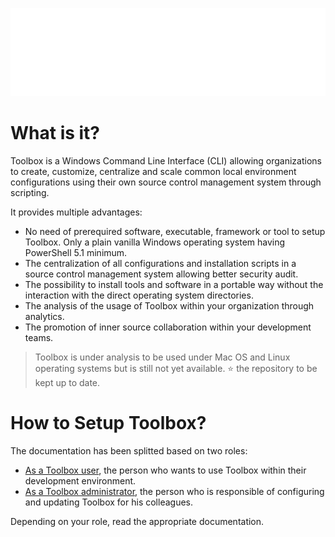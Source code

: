 ![Toolbox Image](/rsc/toolbox.png)

# What is it?

Toolbox is a Windows Command Line Interface (CLI) allowing organizations to create, customize, centralize and scale common local environment configurations using their own source control management system through scripting.

It provides multiple advantages:

* No need of prerequired software, executable, framework or tool to setup Toolbox. Only a plain vanilla Windows operating system having PowerShell 5.1 minimum.
* The centralization of all configurations and installation scripts in a source control management system allowing better security audit.
* The possibility to install tools and software in a portable way without the interaction with the direct operating system directories.
* The analysis of the usage of Toolbox within your organization through analytics.
* The promotion of inner source collaboration within your development teams.

> Toolbox is under analysis to be used under Mac OS and Linux operating systems but is still not yet available. ⭐ the repository to be kept up to date.

# How to Setup Toolbox?

The documentation has been splitted based on two roles:

* [As a Toolbox user](/docs/README-user.md), the person who wants to use Toolbox within their development environment.
* [As a Toolbox administrator](/docs/README-admin.md), the person who is responsible of configuring and updating Toolbox for his colleagues.

Depending on your role, read the appropriate documentation.
